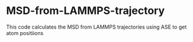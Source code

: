 # MSD-from-LAMMPS-trajectory
This code calculates the MSD from LAMMPS trajectories using ASE to get atom positiions
